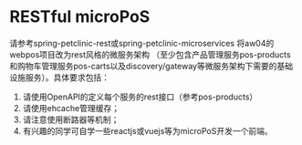 # RESTful microPoS 


请参考spring-petclinic-rest或spring-petclinic-microservices 将aw04的webpos项目改为rest风格的微服务架构
（至少包含产品管理服务pos-products和购物车管理服务pos-carts以及discovery/gateway等微服务架构下需要的基础设施服务）。具体要求包括：

1. 请使用OpenAPI的定义每个服务的rest接口（参考pos-products）
2. 请使用ehcache管理缓存；
3. 请注意使用断路器等机制；
4. 有兴趣的同学可自学一些reactjs或vuejs等为microPoS开发一个前端。

